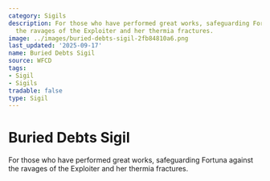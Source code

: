 ```yaml
---
category: Sigils
description: For those who have performed great works, safeguarding Fortuna against
  the ravages of the Exploiter and her thermia fractures.
image: ../images/buried-debts-sigil-2fb84810a6.png
last_updated: '2025-09-17'
name: Buried Debts Sigil
source: WFCD
tags:
- Sigil
- Sigils
tradable: false
type: Sigil
---
```


# Buried Debts Sigil

For those who have performed great works, safeguarding Fortuna against the ravages of the Exploiter and her thermia fractures.

